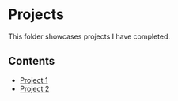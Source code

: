 # Projects
This folder showcases projects I have completed.
## Contents
* [Project 1](projects/project_1)
* [Project 2](project_2)
